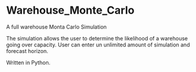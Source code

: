 # Warehouse_Monte_Carlo
A full warehouse Monta Carlo Simulation 


The simulation allows the user to determine the likelihood of a warehouse going over capacity. User can enter un unlimited amount of simulation and forecast horizon. 

Written in Python. 
